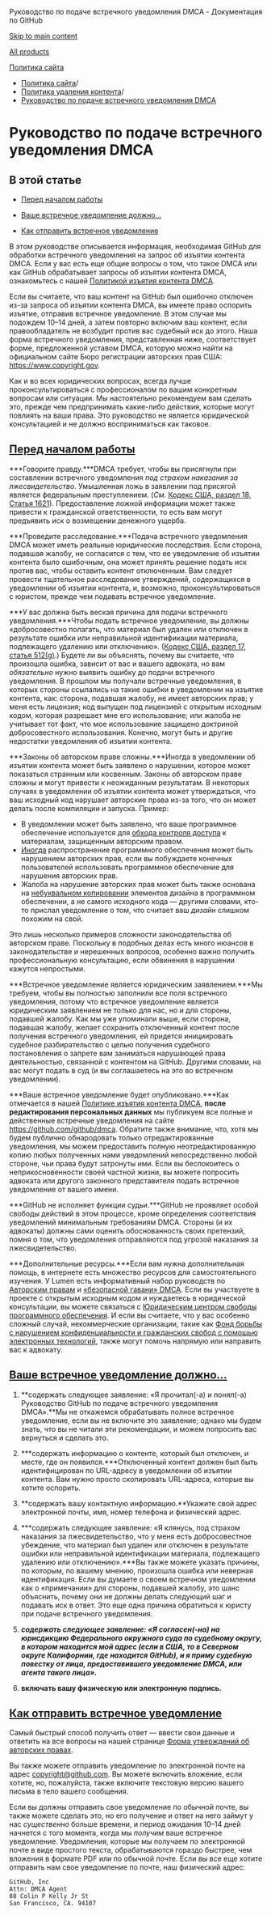Руководство по подаче встречного уведомления DMCA - Документация по GitHub

[Skip to main content](#main-content)

[All products](/ru)

[Политика сайта](/ru/site-policy)

* [Политика сайта](/ru/site-policy)/
* [Политика удаления контента](/ru/site-policy/content-removal-policies)/
* [Руководство по подаче встречного уведомления DMCA](/ru/site-policy/content-removal-policies/guide-to-submitting-a-dmca-counter-notice)

Руководство по подаче встречного уведомления DMCA
==========

В этой статье
----------

* [Перед началом работы](#before-you-start)

* [Ваше встречное уведомление должно...](#your-counter-notice-must)

* [Как отправить встречное уведомление](#how-to-submit-your-counter-notice)

В этом руководстве описывается информация, необходимая GitHub для обработки встречного уведомления на запрос об изъятии контента DMCA. Если у вас есть еще общие вопросы о том, что такое DMCA или как GitHub обрабатывает запросы об изъятии контента DMCA, ознакомьтесь с нашей [Политикой изъятия контента DMCA](/ru/site-policy/content-removal-policies/dmca-takedown-policy).

Если вы считаете, что ваш контент на GitHub был ошибочно отключен из-за запроса об изъятии контента DMCA, вы имеете право оспорить изъятие, отправив встречное уведомление. В этом случае мы подождем 10–14 дней, а затем повторно включим ваш контент, если правообладатель не возбудит против вас судебный иск до этого. Наша форма встречного уведомления, представленная ниже, соответствует форме, предложенной уставом DMCA, которую можно найти на официальном сайте Бюро регистрации авторских прав США: <https://www.copyright.gov>.

Как и во всех юридических вопросах, всегда лучше проконсультироваться с профессионалом по вашим конкретным вопросам или ситуации. Мы настоятельно рекомендуем вам сделать это, прежде чем предпринимать какие-либо действия, которые могут повлиять на ваши права. Это руководство не является юридической консультацией и не должно восприниматься как таковое.

[Перед началом работы](#before-you-start)
----------

***Говорите правду.***DMCA требует, чтобы вы присягнули при составлении встречного уведомления *под страхом наказания за лжесвидетельство*. Умышленная ложь в заявлении под присягой является федеральным преступлением. (*См.* [Кодекс США, раздел 18, Статья 1621](https://www.gpo.gov/fdsys/pkg/USCODE-2011-title18/html/USCODE-2011-title18-partI-chap79-sec1621.htm)). Предоставление ложной информации может также привести к гражданской ответственности, то есть вам могут предъявить иск о возмещении денежного ущерба.

***Проведите расследование.***Подача встречного уведомления DMCA может иметь реальные юридические последствия. Если сторона, подавшая жалобу, не согласится с тем, что ее уведомление об изъятии контента было ошибочным, она может принять решение подать иск против вас, чтобы оставить контент отключенным. Вам следует провести тщательное расследование утверждений, содержащихся в уведомлении об изъятии контента, и, возможно, проконсультироваться с юристом, прежде чем подавать встречное уведомление.

***У вас должна быть веская причина для подачи встречного уведомления.***Чтобы подать встречное уведомление, вы должны «добросовестно полагать, что материал был удален или отключен в результате ошибки или неправильной идентификации материала, подлежащего удалению или отключению». ([Кодекс США, раздел 17, статья 512(g)](https://www.copyright.gov/title17/92chap5.html#512).) Будете ли вы объяснять, почему вы считаете, что произошла ошибка, зависит от вас и вашего адвоката, но вам *обязательно* нужно выявить ошибку до подачи встречного уведомления. В прошлом мы получали встречные уведомления, в которых стороны ссылались на такие ошибки в уведомлении на изъятие контента, как: сторона, подавшая жалобу, не имеет авторских прав; у меня есть лицензия; код выпущен под лицензией с открытым исходным кодом, которая разрешает мне его использование; или жалоба не учитывает тот факт, что мое использование защищено доктриной добросовестного использования. Конечно, могут быть и другие недостатки уведомления об изъятии контента.

***Законы об авторском праве сложны.***Иногда в уведомлении об изъятии контента может быть заявлено о нарушении, которое может показаться странным или косвенным. Законы об авторском праве сложны и могут привести к неожиданным результатам. В некоторых случаях в уведомлении об изъятии контента может утверждаться, что ваш исходный код нарушает авторские права из-за того, что он может делать после компиляции и запуска. Пример:

* В уведомлении может быть заявлено, что ваше программное обеспечение используется для [обхода контроля доступа](https://www.copyright.gov/title17/92chap12.html) к материалам, защищенным авторским правом.
* [Иногда](https://www.copyright.gov/docs/mgm/) распространение программного обеспечения может быть нарушением авторских прав, если вы побуждаете конечных пользователей использовать программное обеспечение для нарушения авторских прав.
* Жалоба на нарушение авторских прав может быть также основана на [небуквальном копировании](https://en.wikipedia.org/wiki/Substantial_similarity) элементов дизайна в программном обеспечении, а не самого исходного кода — другими словами, кто-то прислал уведомление о том, что считает ваш *дизайн* слишком похожим на свой.

Это лишь несколько примеров сложности законодательства об авторском праве. Поскольку в подобных делах есть много нюансов в законодательстве и нерешенных вопросов, особенно важно получить профессиональную консультацию, если обвинения в нарушении кажутся непростыми.

***Встречное уведомление является юридическим заявлением.***Мы требуем, чтобы вы полностью заполнили все поля встречного уведомления, потому что встречное уведомление является юридическим заявлением не только для нас, но и для стороны, подавшей жалобу. Как мы уже упоминали выше, если сторона, подавшая жалобу, желает сохранить отключенный контент после получения встречного уведомления, ей придется инициировать судебное разбирательство с целью получения судебного постановления о запрете вам заниматься нарушающей права деятельностью, связанной с контентом на GitHub. Другими словами, на вас могут подать в суд (и вы соглашаетесь на это во встречном уведомлении).

***Ваше встречное уведомление будет опубликовано.***Как отмечается в нашей [Политике изъятия контента DMCA](/ru/site-policy/content-removal-policies/dmca-takedown-policy#d-transparency), **после редактирования персональных данных** мы публикуем все полные и действенные встречные уведомления на сайте <https://github.com/github/dmca>. Обратите также внимание, что, хотя мы будем публично обнародовать только отредактированные уведомления, мы можем предоставить полную неотредактированную копию любых полученных нами уведомлений непосредственно любой стороне, чьи права будут затронуты ими. Если вы беспокоитесь о неприкосновенности своей частной жизни, вы можете попросить адвоката или другого законного представителя подать встречное уведомление от вашего имени.

***GitHub не исполняет функции судьи.***GitHub не проявляет особой свободы действий в этом процессе, кроме определения соответствия уведомлений минимальным требованиям DMCA. Стороны (и их адвокаты) должны сами оценить обоснованность своих претензий, помня о том, что уведомления отправляются под угрозой наказания за лжесвидетельство.

***Дополнительные ресурсы.***Если вам нужна дополнительная помощь, в интернете есть множество ресурсов для самостоятельного изучения. У Lumen есть информативный набор руководств по [Авторским правам](https://www.lumendatabase.org/topics/5) и [«безопасной гавани» DMCA](https://www.lumendatabase.org/topics/14). Если вы участвуете в проекте с открытым исходным кодом и нуждаетесь в юридической консультации, вы можете связаться с [Юридическим центром свободы программного обеспечения](https://www.softwarefreedom.org/about/contact/). И если вы считаете, что у вас особенно сложный случай, некоммерческие организации, такие как [Фонд борьбы с нарушением конфиденциальности и гражданских свобод с помощью электронных технологий](https://www.eff.org/pages/legal-assistance), также могут помочь напрямую или направить вас к адвокату.

[Ваше встречное уведомление должно...](#your-counter-notice-must)
----------

1. **содержать следующее заявление: «Я прочитал(-а) и понял(-а) Руководство GitHub по подаче встречного уведомления DMCA».**Мы не откажемся обрабатывать полное встречное уведомление, если вы не включите это заявление; однако мы будем знать, что вы не читали эти рекомендации, и можем попросить вас вернуться и сделать это.

2. ***содержать информацию о контенте, который был отключен, и месте, где он появился.***Отключенный контент должен был быть идентифицирован по URL-адресу в уведомлении об изъятии контента. Вам нужно просто скопировать URL-адреса, которые вы хотите оспорить.

3. **содержать вашу контактную информацию.**Укажите свой адрес электронной почты, имя, номер телефона и физический адрес.

4. ***содержать следующее заявление: «Я клянусь, под страхом наказания за лжесвидетельство, что у меня есть добросовестное убеждение, что материал был удален или отключен в результате ошибки или неправильной идентификации материала, подлежащего удалению или отключению».***Вы также можете указать причины, по которым, по вашему мнению, произошла ошибка или неверная идентификация. Если вы думаете о своем встречном уведомлении как о «примечании» для стороны, подавшей жалобу, это шанс объяснить, почему они не должны делать следующий шаг и подавать иск в ответ. Это еще одна причина обратиться к юристу при подаче встречного уведомления.

5. ***содержать следующее заявление: «Я согласен(-на) на юрисдикцию Федерального окружного суда по судебному округу, в котором находится мой адрес (если в США, то в Северном округе Калифорнии, где находится GitHub), и я приму судебную повестку от лица, предоставившего уведомление DMCA, или агента такого лица».***

6. **включать вашу физическую или электронную подпись.**

[Как отправить встречное уведомление](#how-to-submit-your-counter-notice)
----------

Самый быстрый способ получить ответ — ввести свои данные и ответить на все вопросы на нашей странице [Форма утверждений об авторских правах](https://github.com/contact/dmca).

Вы также можете отправить уведомление по электронной почте на адрес [copyright@github.com](mailto:copyright@github.com). Вы можете включить вложение, если хотите, но, пожалуйста, также включите текстовую версию вашего письма в тело вашего сообщения.

Если вы должны отправить свое уведомление по обычной почте, вы также можете сделать это, но его получение и ответ на него займут у нас *существенно* больше времени, и период ожидания 10–14 дней начнется с того момента, когда мы *получим* ваше встречное уведомление. Уведомления, которые мы получаем по электронной почте в виде простого текста, обрабатываются гораздо быстрее, чем вложения в формате PDF или по обычной почте. Если вы все еще хотите отправить нам свое уведомление по почте, наш физический адрес:

```
GitHub, Inc
Attn: DMCA Agent
88 Colin P Kelly Jr St
San Francisco, CA. 94107

```
